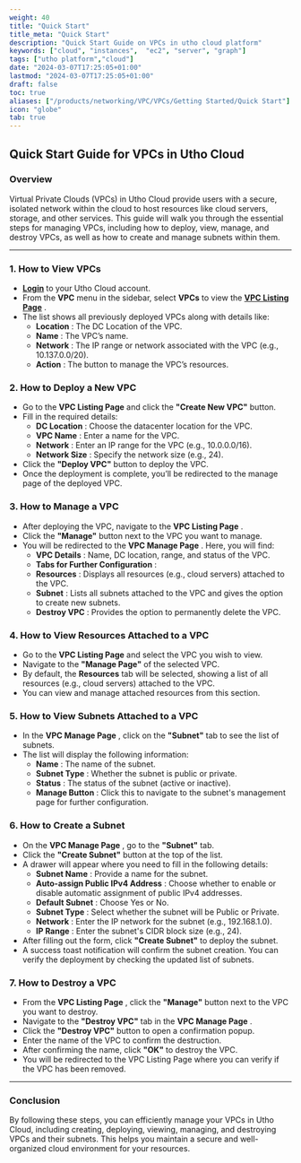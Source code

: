 ```yaml
---
weight: 40
title: "Quick Start"
title_meta: "Quick Start"
description: "Quick Start Guide on VPCs in utho cloud platform"
keywords: ["cloud", "instances",  "ec2", "server", "graph"]
tags: ["utho platform","cloud"]
date: "2024-03-07T17:25:05+01:00"
lastmod: "2024-03-07T17:25:05+01:00"
draft: false
toc: true
aliases: ["/products/networking/VPC/VPCs/Getting Started/Quick Start"]
icon: "globe"
tab: true
---
```




## **Quick Start Guide for VPCs in Utho Cloud**

### **Overview**

Virtual Private Clouds (VPCs) in Utho Cloud provide users with a secure, isolated network within the cloud to host resources like cloud servers, storage, and other services. This guide will walk you through the essential steps for managing VPCs, including how to deploy, view, manage, and destroy VPCs, as well as how to create and manage subnets within them.

---

### **1. How to View VPCs**

* **[Login](https://console.utho.com/login)** to your Utho Cloud account.
* From the **VPC** menu in the sidebar, select **VPCs** to view the  **[VPC Listing Page](https://console.utho.com/vpc)** .
* The list shows all previously deployed VPCs along with details like:
  * **Location** : The DC Location of the VPC.
  * **Name** : The VPC’s name.
  * **Network** : The IP range or network associated with the VPC (e.g., 10.137.0.0/20).
  * **Action** : The button to manage the VPC’s resources.

### **2. How to Deploy a New VPC**

* Go to the **VPC Listing Page** and click the **"Create New VPC"** button.
* Fill in the required details:
  * **DC Location** : Choose the datacenter location for the VPC.
  * **VPC Name** : Enter a name for the VPC.
  * **Network** : Enter an IP range for the VPC (e.g., 10.0.0.0/16).
  * **Network Size** : Specify the network size (e.g., 24).
* Click the **"Deploy VPC"** button to deploy the VPC.
* Once the deployment is complete, you’ll be redirected to the manage page of the deployed VPC.

### **3. How to Manage a VPC**

* After deploying the VPC, navigate to the  **VPC Listing Page** .
* Click the **"Manage"** button next to the VPC you want to manage.
* You will be redirected to the  **VPC Manage Page** . Here, you will find:
  * **VPC Details** : Name, DC location, range, and status of the VPC.
  * **Tabs for Further Configuration** :
  * **Resources** : Displays all resources (e.g., cloud servers) attached to the VPC.
  * **Subnet** : Lists all subnets attached to the VPC and gives the option to create new subnets.
  * **Destroy VPC** : Provides the option to permanently delete the VPC.

### **4. How to View Resources Attached to a VPC**

* Go to the **VPC Listing Page** and select the VPC you wish to view.
* Navigate to the **"Manage Page"** of the selected VPC.
* By default, the **Resources** tab will be selected, showing a list of all resources (e.g., cloud servers) attached to the VPC.
* You can view and manage attached resources from this section.

### **5. How to View Subnets Attached to a VPC**

* In the  **VPC Manage Page** , click on the **"Subnet"** tab to see the list of subnets.
* The list will display the following information:
  * **Name** : The name of the subnet.
  * **Subnet Type** : Whether the subnet is public or private.
  * **Status** : The status of the subnet (active or inactive).
  * **Manage Button** : Click this to navigate to the subnet's management page for further configuration.

### **6. How to Create a Subnet**

* On the  **VPC Manage Page** , go to the **"Subnet"** tab.
* Click the **"Create Subnet"** button at the top of the list.
* A drawer will appear where you need to fill in the following details:
  * **Subnet Name** : Provide a name for the subnet.
  * **Auto-assign Public IPv4 Address** : Choose whether to enable or disable automatic assignment of public IPv4 addresses.
  * **Default Subnet** : Choose Yes or No.
  * **Subnet Type** : Select whether the subnet will be Public or Private.
  * **Network** : Enter the IP network for the subnet (e.g., 192.168.1.0).
  * **IP Range** : Enter the subnet's CIDR block size (e.g., 24).
* After filling out the form, click **"Create Subnet"** to deploy the subnet.
* A success toast notification will confirm the subnet creation. You can verify the deployment by checking the updated list of subnets.

### **7. How to Destroy a VPC**

* From the  **VPC Listing Page** , click the **"Manage"** button next to the VPC you want to destroy.
* Navigate to the **"Destroy VPC"** tab in the  **VPC Manage Page** .
* Click the **"Destroy VPC"** button to open a confirmation popup.
* Enter the name of the VPC to confirm the destruction.
* After confirming the name, click **"OK"** to destroy the VPC.
* You will be redirected to the VPC Listing Page where you can verify if the VPC has been removed.

---

### **Conclusion**

By following these steps, you can efficiently manage your VPCs in Utho Cloud, including creating, deploying, viewing, managing, and destroying VPCs and their subnets. This helps you maintain a secure and well-organized cloud environment for your resources.
